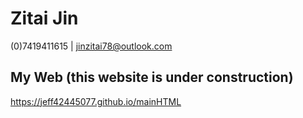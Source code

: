 # Zitai Jin
(0)7419411615 | jinzitai78@outlook.com 

## My Web (this website is under construction)
https://jeff42445077.github.io/mainHTML

